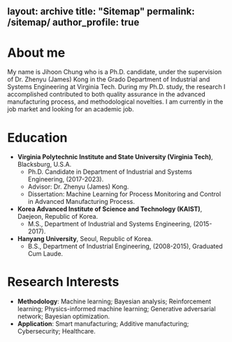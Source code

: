 layout: archive
title: "Sitemap"
permalink: /sitemap/
author_profile: true
---
About me
======
My name is Jihoon Chung who is a Ph.D. candidate, under the supervision of Dr. Zhenyu (James) Kong in the Grado Department of Industrial and Systems Engineering at Virginia Tech. During my Ph.D. study, the research I accomplished contributed to both quality assurance in the advanced manufacturing process, and methodological novelties.  I am currently in the job market and looking for an academic job.

Education
======
* __Virginia Polytechnic Institute and State University (Virginia Tech)__, Blacksburg, U.S.A.
  * Ph.D. Candidate in Department of Industrial and Systems Engineering, (2017-2023).  
  * Advisor: Dr. Zhenyu (James) Kong. 
  * Dissertation: Machine Learning for Process Monitoring and Control in Advanced Manufacturing Process.
* __Korea Advanced Institute of Science and Technology (KAIST)__, Daejeon, Republic of Korea.
  * M.S., Department of Industrial and Systems Engineering, (2015-2017).
* __Hanyang University__, Seoul, Republic of Korea.
  * B.S., Department of Industrial Engineering, (2008-2015), Graduated Cum Laude.


Research Interests
======
* __Methodology__: Machine learning; Bayesian analysis; Reinforcement learning; Physics-informed machine
learning; Generative adversarial network; Bayesian optimization.
* __Application__: Smart manufacturing; Additive manufacturing; Cybersecurity; Healthcare.

